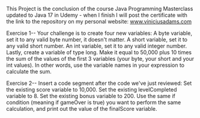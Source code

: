 This Project is the conclusion of the course Java Programming Masterclass updated to Java 17 in Udemy - when I finish I will post the certificate with the link to the repository on my personal website: www.viniciusadams.com


Exercise 1--
Your challenge is to create four new variables:
A byte variable, set it to any valid byte number, it doesn't matter.
A short variable, set it to any valid short number.
An int variable,  set it to any valid integer number.
Lastly, create a variable of type long. Make it equal to 50,000 plus 10 times the sum of the values of the first 3 variables (your byte, your short and your int values).  In other words, use the variable names in your expression to calculate the sum.

Exercise 2--
Insert a code segment after the code we've just reviewed:
Set the existing score variable to 10,000.
Set the existing levelCompleted variable to 8.
Set the existing bonus variable to 200.
Use the same if condition (meaning if gameOver is true) you want to perform the same calculation, and print out the value of the finalScore variable.

